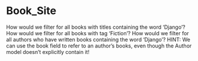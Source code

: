 # Book_Site

How would we filter for all books with titles containing the word ‘Django’?
How would we filter for all books with tag ‘Fiction’?
How would we filter for all authors who have written books containing the word ‘Django’? HINT: We can use the book field to refer to an author’s books, even though the Author model doesn’t explicitly contain it!